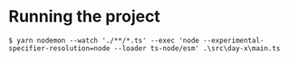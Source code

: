 # Running the project

```
$ yarn nodemon --watch './**/*.ts' --exec 'node --experimental-specifier-resolution=node --loader ts-node/esm' .\src\day-x\main.ts
```